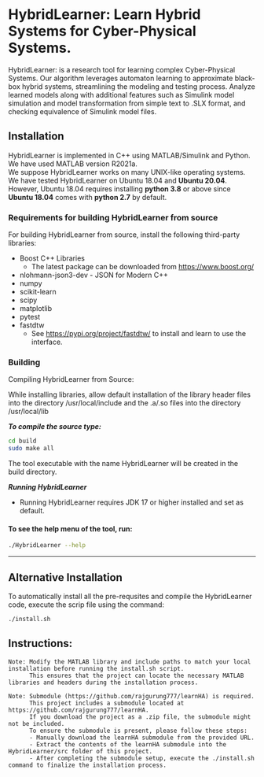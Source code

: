 # HybridLearner: Learn Hybrid Systems for Cyber-Physical Systems.
HybridLearner: is a research tool for learning complex Cyber-Physical Systems. 
Our algorithm leverages automaton learning to approximate black-box hybrid systems, streamlining the modeling and testing process. 
Analyze learned models along with additional features such as Simulink model simulation and model transformation from simple text to .SLX format, and checking equivalence of Simulink model files.

## Installation

HybridLearner is implemented in C++ using MATLAB/Simulink and Python. 
We have used MATLAB version R2021a.  
We suppose HybridLearner works on many UNIX-like operating systems. 
We have tested HybridLearner on Ubuntu 18.04 and **Ubuntu 20.04**. 
However, Ubuntu 18.04 requires installing **python 3.8** or above since **Ubuntu 18.04** comes with **python 2.7** by default.

### Requirements for building HybridLearner from source
For building HybridLearner from source, install the following third-party libraries:
- Boost C++ Libraries
  - The latest package can be downloaded from https://www.boost.org/
- nlohmann-json3-dev - JSON for Modern C++
- numpy
- scikit-learn
- scipy
- matplotlib
- pytest
- fastdtw
  - See https://pypi.org/project/fastdtw/ to install and learn to use the interface.



### Building 
Compiling HybridLearner from Source:

While installing libraries, allow default installation of the library header files into the directory /usr/local/include and the .a/.so files into the directory /usr/local/lib

***To compile the source type:***
```sh
cd build
sudo make all
```
The tool executable with the name HybridLearner will be created in the build directory.

***Running HybridLearner***
- Running HybridLearner requires JDK 17 or higher installed and set as default.


#### To see the help menu of the tool, run:
```sh
./HybridLearner --help
```
***********

## Alternative Installation
To automatically install all the pre-requsites and compile the HybridLearner code, execute the scrip file using the command:
```sh
./install.sh
```

## Instructions:

    Note: Modify the MATLAB library and include paths to match your local installation before running the install.sh script. 
          This ensures that the project can locate the necessary MATLAB libraries and headers during the installation process.

    Note: Submodule (https://github.com/rajgurung777/learnHA) is required.
          This project includes a submodule located at https://github.com/rajgurung777/learnHA. 
          If you download the project as a .zip file, the submodule might not be included. 
          To ensure the submodule is present, please follow these steps:
          - Manually download the learnHA submodule from the provided URL.
          - Extract the contents of the learnHA submodule into the HybridLearner/src folder of this project.
          - After completing the submodule setup, execute the ./install.sh command to finalize the installation process.


